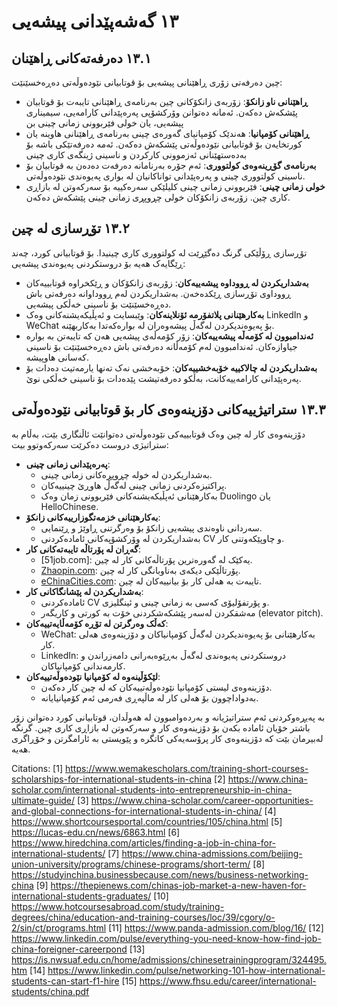 # ١٣ گەشەپێدانی پیشەیی

## ١٣.١ دەرفەتەکانی ڕاهێنان

چین دەرفەتی زۆری ڕاهێنانی پیشەیی بۆ قوتابیانی نێودەوڵەتی دەڕەخسێنێت:

- **ڕاهێنانی ناو زانکۆ**: زۆربەی زانکۆکانی چین بەرنامەی ڕاهێنانی تایبەت بۆ قوتابیان پێشکەش دەکەن. ئەمانە دەتوانن وۆرکشۆپی پەرەپێدانی کارامەیی، سیمیناری پیشەیی، یان خولی فێربوونی زمانی چینی بن
- **ڕاهێنانی کۆمپانیا**: هەندێک کۆمپانیای گەورەی چینی بەرنامەی ڕاهێنانی هاوینە یان کورتخایەن بۆ قوتابیانی نێودەوڵەتی پێشکەش دەکەن. ئەمە دەرفەتێکی باشە بۆ بەدەستهێنانی ئەزموونی کارکردن و ناسینی ژینگەی کاری چینی
- **بەرنامەی گۆڕینەوەی کولتووری**: ئەم جۆرە بەرنامانە دەرفەت دەدەن بە قوتابیان بۆ ناسینی کولتووری چینی و پەرەپێدانی تواناکانیان لە بواری پەیوەندی نێودەوڵەتی.
- **خولی زمانی چینی**: فێربوونی زمانی چینی کلیلێکی سەرەکییە بۆ سەرکەوتن لە بازاڕی کاری چین. زۆربەی زانکۆکان خولی چڕوپڕی زمانی چینی پێشکەش دەکەن.

## ١٣.٢ تۆڕسازی لە چین

تۆڕسازی ڕۆڵێکی گرنگ دەگێڕێت لە کولتووری کاری چینیدا. بۆ قوتابیانی کورد، چەند ڕێگایەک هەیە بۆ دروستکردنی پەیوەندی پیشەیی:
- **بەشداریکردن لە ڕووداوە پیشەییەکان**: زۆربەی زانکۆکان و ڕێکخراوە قوتابییەکان ڕووداوی تۆڕسازی ڕێکدەخەن. بەشداریکردن لەم ڕووداوانە دەرفەتی باش دەڕەخسێنێت بۆ ناسینی خەڵکی پیشەیی.
- **بەکارهێنانی پلاتفۆرمە ئۆنلاینەکان**: وێبسایت و ئەپڵیکەیشنەکانی وەک LinkedIn و WeChat بۆ پەیوەندیکردن لەگەڵ پیشەوەران لە بوارەکەتدا بەکاربهێنە.
- **ئەندامبوون لە کۆمەڵە پیشەییەکان**: زۆر کۆمەڵەی پیشەیی هەن کە تایبەتن بە بوارە جیاوازەکان. ئەندامبوون لەم کۆمەڵانە دەرفەتی باش دەڕەخسێنێت بۆ ناسینی کەسانی هاوپیشە.
- **بەشداریکردن لە چالاکییە خۆبەخشییەکان**: خۆبەخشی نەک تەنها یارمەتیت دەدات بۆ پەرەپێدانی کارامەییەکانت، بەڵکو دەرفەتیشت پێدەدات بۆ ناسینی خەڵکی نوێ.

## ١٣.٣ ستراتیژییەکانی دۆزینەوەی کار بۆ قوتابیانی نێودەوڵەتی

دۆزینەوەی کار لە چین وەک قوتابییەکی نێودەوڵەتی دەتوانێت ئاڵنگاری بێت، بەڵام بە ستراتیژی دروست دەکرێت سەرکەوتوو بیت:

- **پەرەپێدانی زمانی چینی**:
    - بەشداریکردن لە خولە چڕوپڕەکانی زمانی چینی.
    - پراکتیزەکردنی زمانی چینی لەگەڵ هاوڕێ چینییەکان.
    - بەکارهێنانی ئەپڵیکەیشنەکانی فێربوونی زمان وەک Duolingo یان HelloChinese.
- **بەکارهێنانی خزمەتگوزارییەکانی زانکۆ**:
    - سەردانی ناوەندی پیشەیی زانکۆ بۆ وەرگرتنی ڕاوێژ و ڕێنمایی.
    - بەشداریکردن لە وۆرکشۆپەکانی ئامادەکردنی CV و چاوپێکەوتنی کار.
- **گەڕان لە پۆرتاڵە تایبەتەکانی کار**:
    - [51job.com]: یەکێک لە گەورەترین پۆرتاڵەکانی کار لە چین.
    - [Zhaopin.com](http://zhaopin.com/): پۆرتاڵێکی دیکەی بەناوبانگی کار لە چین.
    - [eChinaCities.com](http://echinacities.com/): تایبەت بە هەلی کار بۆ بیانییەکان لە چین.
- **بەشداریکردن لە پێشانگاکانی کار**:
    - ئامادەکردنی CV و پۆرتفۆلیۆی کەسی بە زمانی چینی و ئینگلیزی.
    - مەشقکردن لەسەر پێشکەشکردنی خۆت بە کورتی و کاریگەر (elevator pitch).
- **کەڵک وەرگرتن لە تۆڕە کۆمەڵایەتییەکان**:
    - WeChat: بەکارهێنانی بۆ پەیوەندیکردن لەگەڵ کۆمپانیاکان و دۆزینەوەی هەلی کار.
    - LinkedIn: دروستکردنی پەیوەندی لەگەڵ بەڕێوەبەرانی دامەزراندن و کارمەندانی کۆمپانیاکان.
- **لێکۆڵینەوە لە کۆمپانیا نێودەوڵەتییەکان**:
    - دۆزینەوەی لیستی کۆمپانیا نێودەوڵەتییەکان کە لە چین کار دەکەن.
    - بەدواداچوون بۆ هەلی کار لە ماڵپەڕی فەرمی ئەم کۆمپانیایانە.

بە پەیڕەوکردنی ئەم ستراتیژیانە و بەردەوامبوون لە هەوڵدان، قوتابیانی کورد دەتوانن زۆر باشتر خۆیان ئامادە بکەن بۆ دۆزینەوەی کار و سەرکەوتن لە بازاڕی کاری چین. گرنگە لەبیرمان بێت کە دۆزینەوەی کار پرۆسەیەکی کاتگرە و پێویستی بە ئارامگرتن و خۆڕاگری هەیە.



Citations:
[1] https://www.wemakescholars.com/training-short-courses-scholarships-for-international-students-in-china
[2] https://www.china-scholar.com/international-students-into-entrepreneurship-in-china-ultimate-guide/
[3] https://www.china-scholar.com/career-opportunities-and-global-connections-for-international-students-in-china/
[4] https://www.shortcoursesportal.com/countries/105/china.html
[5] https://lucas-edu.cn/news/6863.html
[6] https://www.hiredchina.com/articles/finding-a-job-in-china-for-international-students/
[7] https://www.china-admissions.com/beijing-union-university/programs/chinese-programs/short-term/
[8] https://studyinchina.businessbecause.com/news/business-networking-china
[9] https://thepienews.com/chinas-job-market-a-new-haven-for-international-students-graduates/
[10] https://www.hotcoursesabroad.com/study/training-degrees/china/education-and-training-courses/loc/39/cgory/o-2/sin/ct/programs.html
[11] https://www.panda-admission.com/blog/16/
[12] https://www.linkedin.com/pulse/everything-you-need-know-how-find-job-china-foreigner-careerpond
[13] https://is.nwsuaf.edu.cn/home/admissions/chinesetrainingprogram/324495.htm
[14] https://www.linkedin.com/pulse/networking-101-how-international-students-can-start-f1-hire
[15] https://www.fhsu.edu/career/international-students/china.pdf
